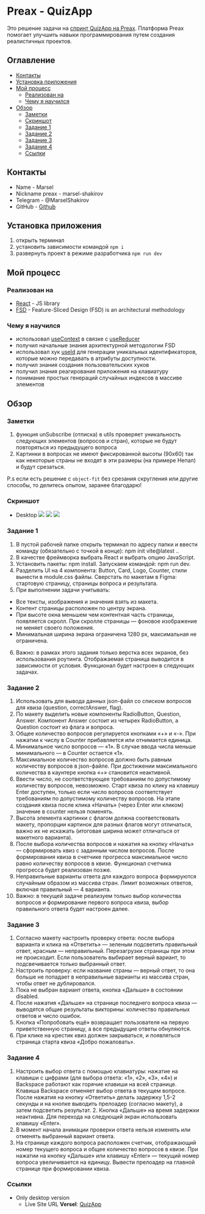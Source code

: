 # Preax - QuizApp

Это решение задачи на [спринт QuizApp на Preax](https://preax.ru 'Preax'). Платформа Preax помогает улучшить навыки программирования путем создания реалистичных проектов.

## Оглавление

- [Контакты](#контакты)
- [Установка приложения](#установка-приложения)
- [Мой процесс](#мой-процесс)
  - [Реализован на](#реализован-на)
  - [Чему я научился](#чему-я-научился)
- [Обзор](#обзор)
  - [Заметки](#заметки)
  - [Скриншот](#скриншот)
  - [Задание 1](#задание-1)
  - [Задание 2](#задание-2)
  - [Задание 3](#задание-3)
  - [Задание 4](#задание-4)
  - [Ссылки](#ссылки)

## Контакты

- Name - Marsel
- Nickname preax - marsel-shakirov
- Telegram - @MarselShakirov
- GitHub - [Github](https://github.com/marsel-shakirov)

## Установка приложения

1. открыть терминал
2. установить зависимости командой `npm i`
3. развернуть проект в режиме разработчика `npm run dev`

## Мой процесс

### Реализован на

- [React](https://reactjs.org/) - JS library
- [FSD](https://github.com/feature-sliced) - Feature-Sliced Design (FSD) is an architectural methodology

### Чему я научился

- использовал [useContext](https://react.dev/reference/react/useContext) в связке с [useReducer](https://react.dev/reference/react/useReducer)
- получил начальные знания архитектурной методологии FSD
- использовал хук [useId](https://react.dev/reference/react/useId) для генерации уникальных идентификаторов, которые можно передавать в атрибуты доступности.
- получил знания создания пользовательских хуков
- получил знания реагирования приложения на клавиатуру
- понимание простых генераций случайных индексов в массиве элементов

## Обзор

### Заметки

1. функция unSubscribe (отписка) в utils проверяет уникальность следующих элементов (вопросов и стран), которые не будут повторяться из предыдущего вопроса
2. Картинки в вопросах не имеют фиксированной высоты (90х60) так как некоторые страны не входят в эти размеры (на примере Непал) и будут срезаться.

P.s если есть решение с `object-fit` без срезания скругления или другие способы, то делитесь опытом, заранее благодарю!

### Скриншот

- Desktop
  ![](./screenshot/desktop-1.png)
  ![](./screenshot/desktop-2.png)
  ![](./screenshot/desktop-3.png)

### Задание 1

1. В пустой рабочей папке открыть терминал по адресу папки и ввести команду (обязательно с точкой в конце): npm init vite@latest ..
2. В качестве фреймворка выбрать React и выбрать опцию JavaScript.
3. Установить пакеты: npm install. Запускаем командой: npm run dev.
4. Разделить UI на 4 компонента: Button, Card, Logo, Counter, стили вынести в module.css файлы. Сверстать по макетам в Figma: стартовую страницу, страницы вопроса и результата.
5. При выполнении задачи учитывать:

- Все тексты, изображения и значения взять из макета.
- Контент страницы расположен по центру экрана.
- При высоте окна меньшем чем контентная часть страницы, появляется скролл. При скролле страницы — фоновое изображение не меняет своего положения.
- Минимальная ширина экрана ограничена 1280 px, максимальная не ограничена.

6. Важно: в рамках этого задания только верстка всех экранов, без использования роутинга. Отображаемая страница выводится в зависимости от условия. Функционал будет настроен в следующих задачах.

### Задание 2

1. Использовать для вывода данных json-файл со списком вопросов для квиза (question, correctAnswer, flag).
2. По макету выделить новые компоненты RadioButton, Question, Answer. Компонент Answer состоит из четырех RadioButton, а Question состоит из флага и вопроса.
3. Общее количество вопросов регулируется кнопками «+» и «-». При нажатии к числу в Counter прибавляется или отнимается единица.
4. Минимальное число вопросов — «1». В случае ввода числа меньше минимального — в Counter остается «1».
5. Максимальное количество вопросов должно быть равным количеству вопросов в json-файле. При достижении максимального количества в каунтере кнопка «+» становится неактивной.
6. Ввести число, не соответствующее требованиям по допустимому количеству вопросов, невозможно. Старт квиза по клику на клавишу Enter доступен, только если число вопросов соответствует требованиям по допустимому количеству вопросов. На этапе создания квиза после клика «Начать» (через Enter или кликом) значение в counter нельзя поменять.
7. Высота элемента картинки с флагом должна соответствовать макету, пропорции картинок для разных флагов могут отличаться, важно их не искажать (итоговая ширина может отличаться от макетного варианта).
8. После выбора количества вопросов и нажатия на кнопку «Начать» — сформировать квиз с заданным числом вопросов. После формирования квиза в счетчике прогресса максимальное число равно количеству вопросов в квизе. Функционал счетчика прогресса будет реализован позже.
9. Неправильные варианты ответа для каждого вопроса формируются случайным образом из массива стран. Лимит возможных ответов, включая правильный — 4 варианта.
10. Важно: в текущей задаче реализуем только выбор количества вопросов и формирование первого вопроса квиза, выбор правильного ответа будет настроен далее.

### Задание 3

1. Согласно макету настроить проверку ответа: после выбора варианта и клика на «Ответить» — зеленым подсветить правильный ответ, красным — неправильный. Перезагрузки страницы при этом не происходит. Если пользователь выбирает верный вариант, то подсвечивается только выбранный ответ.
2. Настроить проверку: если название страны — верный ответ, то она больше не попадает в неправильные варианты из массива стран, чтобы ответ не дублировался.
3. Пока не выбран вариант ответа, кнопка «Дальше» в состоянии disabled.
4. После нажатия «Дальше» на странице последнего вопроса квиза — выводятся общие результаты викторины: количество правильных ответов и число ошибок.
5. Кнопка «Попробовать ещё» возвращает пользователя на первую приветственную страницу, а все предыдущие ответы обнуляются.
6. При клике на крестик квиз должен закрываться, и появляться страница старта квиза «Добро пожаловать».

### Задание 4

1. Настроить выбор ответа с помощью клавиатуры: нажатие на клавиши с цифрами (для выбора ответа: «1», «2», «3», «4») и Backspace работают как горячие клавиши на всей странице. Клавиша Backspace отменяет выбор ответа в текущем вопросе. После нажатия на кнопку «Ответить» делать задержку 1,5-2 секунды и на кнопке выводить прелоадер (согласно макету), а затем подсветить результат. 2. Кнопка «Дальше» на время задержки неактивна.
   Для перехода на следующий экран использовать клавишу «Enter».
2. В момент начала анимации проверки ответа нельзя изменять или отменять выбранный вариант ответа.
3. На странице каждого вопроса расположен счетчик, отображающий номер текущего вопроса и общее количество вопросов в квизе. При нажатии на кнопку «Дальше» или клавишу «Enter» — текущий номер вопроса увеличивается на единицу. Вывести прелоадер на главной странице при формировании квиза.

### Ссылки

- Only desktop version
  - Live Site URL **Versel**: [QuizApp](https://fmentor-contact-form.vercel.app 'QuizApp')
